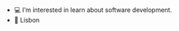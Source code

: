 - 💻 I’m interested in learn about software development.
- 📍 Lisbon

<!---
lucasinocenxio/lucasinocenxio is a ✨ special ✨ repository because its `README.md` (this file) appears on your GitHub profile.
You can click the Preview link to take a look at your changes.
--->
